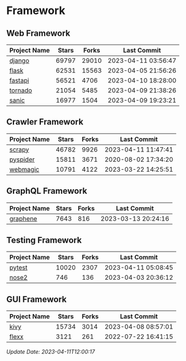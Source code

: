 # Framework

## Web Framework
| Project Name | Stars | Forks | Last Commit |
| ------------ | ----- | ----- | ----------- |
| [django](https://github.com/django/django) | 69797 | 29010 | 2023-04-11 03:56:47 |
| [flask](https://github.com/pallets/flask) | 62531 | 15563 | 2023-04-05 21:56:26 |
| [fastapi](https://github.com/tiangolo/fastapi) | 56521 | 4706 | 2023-04-10 18:28:00 |
| [tornado](https://github.com/tornadoweb/tornado) | 21054 | 5485 | 2023-04-09 21:38:26 |
| [sanic](https://github.com/sanic-org/sanic) | 16977 | 1504 | 2023-04-09 19:23:21 |

## Crawler Framework
| Project Name | Stars | Forks | Last Commit |
| ------------ | ----- | ----- | ----------- |
| [scrapy](https://github.com/scrapy/scrapy) | 46782 | 9926 | 2023-04-11 11:47:41 |
| [pyspider](https://github.com/binux/pyspider) | 15811 | 3671 | 2020-08-02 17:34:20 |
| [webmagic](https://github.com/code4craft/webmagic) | 10791 | 4122 | 2023-03-22 14:25:51 |

## GraphQL Framework
| Project Name | Stars | Forks | Last Commit |
| ------------ | ----- | ----- | ----------- |
| [graphene](https://github.com/graphql-python/graphene) | 7643 | 816 | 2023-03-13 20:24:16 |

## Testing Framework
| Project Name | Stars | Forks | Last Commit |
| ------------ | ----- | ----- | ----------- |
| [pytest](https://github.com/pytest-dev/pytest) | 10020 | 2307 | 2023-04-11 05:08:45 |
| [nose2](https://github.com/nose-devs/nose2) | 746 | 136 | 2023-04-03 20:36:12 |

## GUI Framework
| Project Name | Stars | Forks | Last Commit |
| ------------ | ----- | ----- | ----------- |
| [kivy](https://github.com/kivy/kivy) | 15734 | 3014 | 2023-04-08 08:57:01 |
| [flexx](https://github.com/flexxui/flexx) | 3121 | 261 | 2022-07-22 16:41:15 |

*Update Date: 2023-04-11T12:00:17*